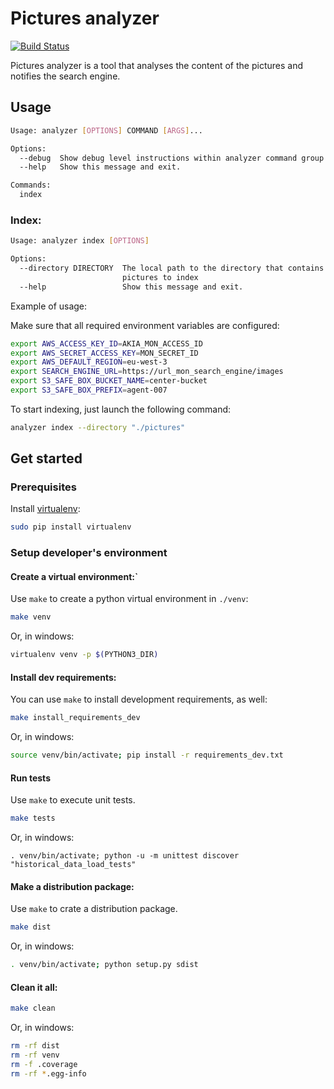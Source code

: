 # Pictures analyzer

[![Build Status](https://travis-ci.org/jcraftsman/pictures-analyzer.svg?branch=master)](https://travis-ci.org/jcraftsman/pictures-analyzer)

Pictures analyzer is a tool that analyses the content of the pictures and notifies the search engine.


## Usage

```bash
Usage: analyzer [OPTIONS] COMMAND [ARGS]...

Options:
  --debug  Show debug level instructions within analyzer command group
  --help   Show this message and exit.

Commands:
  index

```

### Index:

```bash
Usage: analyzer index [OPTIONS]

Options:
  --directory DIRECTORY  The local path to the directory that contains all the
                         pictures to index
  --help                 Show this message and exit.

```
Example of usage:

Make sure that all required environment variables are configured:
```bash
export AWS_ACCESS_KEY_ID=AKIA_MON_ACCESS_ID
export AWS_SECRET_ACCESS_KEY=MON_SECRET_ID
export AWS_DEFAULT_REGION=eu-west-3
export SEARCH_ENGINE_URL=https://url_mon_search_engine/images
export S3_SAFE_BOX_BUCKET_NAME=center-bucket
export S3_SAFE_BOX_PREFIX=agent-007
```
To start indexing, just launch the following command:
```bash
analyzer index --directory "./pictures"
```

## Get started

### Prerequisites

Install [virtualenv](https://virtualenv.pypa.io/en/stable/):

```bash
sudo pip install virtualenv

```

### Setup developer's environment

#### Create a virtual environment:`

Use `make` to create a python virtual environment in `./venv`:

```bash
make venv
````

Or, in windows:
```bash
virtualenv venv -p $(PYTHON3_DIR)
```

#### Install dev requirements:

You can use `make` to install development requirements, as well:
```bash
make install_requirements_dev
```
Or, in windows:
```bash
source venv/bin/activate; pip install -r requirements_dev.txt
```

#### Run tests

Use `make` to execute unit tests.

```bash
make tests
```
Or, in windows:
```
. venv/bin/activate; python -u -m unittest discover "historical_data_load_tests"
```

#### Make a distribution package:

Use `make` to crate a distribution package.

```bash
make dist
```

Or, in windows:
```bash
. venv/bin/activate; python setup.py sdist
```

#### Clean it all:

```bash
make clean
```

Or, in windows:
```bash
rm -rf dist
rm -rf venv
rm -f .coverage
rm -rf *.egg-info
```